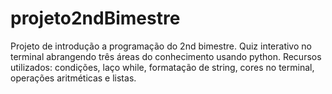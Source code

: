 # projeto2ndBimestre
Projeto de introdução a programação do 2nd bimestre. Quiz interativo no terminal abrangendo três áreas do conhecimento usando python.
Recursos utilizados: condições, laço while, formatação de string, cores no terminal, operações aritméticas e listas.
